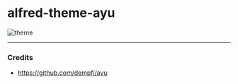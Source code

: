 # alfred-theme-ayu

![theme](https://github.com/user-attachments/assets/86c12107-0a61-4781-9613-2f3f8468d5cc)

---

### Credits

- https://github.com/dempfi/ayu
